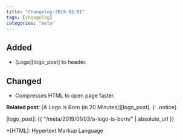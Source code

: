 ```yaml
---
title: "Changelog-2019-02-01"
tags: [changelog]
categories: "meta"
---
```


## Added
- [Logo][logo_post] to header.

## Changed
- Compresses HTML to open page faster.

**Related post**: [A Logo is Born (in 20 Minutes)][logo_post]. 
{: .notice}

[logo_post]: {{ "/meta/2019/01/03/a-logo-is-born/" | absolute_url }}

*[HTML]: Hypertext Markup Language